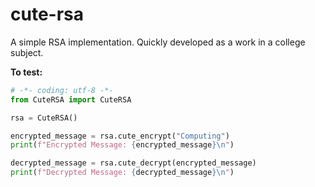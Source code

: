 # cute-rsa

A simple RSA implementation. Quickly developed as a work in a college subject.


**To test:**
```python
# -*- coding: utf-8 -*-
from CuteRSA import CuteRSA

rsa = CuteRSA()

encrypted_message = rsa.cute_encrypt("Computing")
print(f"Encrypted Message: {encrypted_message}\n")

decrypted_message = rsa.cute_decrypt(encrypted_message)
print(f"Decrypted Message: {decrypted_message}\n")
```